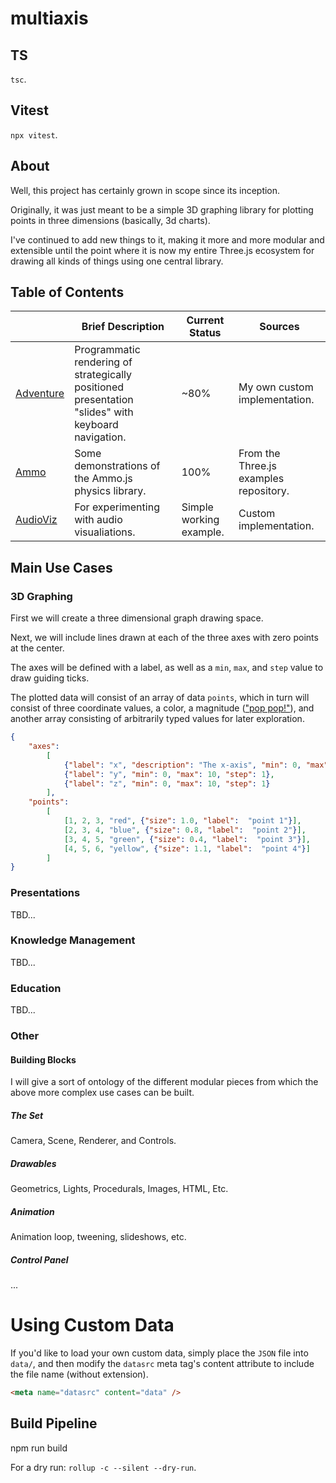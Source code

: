 # multiaxis

## TS

`tsc`.

## Vitest

`npx vitest`.

## About

Well, this project has certainly grown in scope since its inception.

Originally, it was just meant to be a simple 3D graphing library for plotting points in three dimensions (basically, 3d charts).

I've continued to add new things to it, making it more and more modular and extensible until the point where it is now my entire Three.js ecosystem for drawing all kinds of things using one central library.

## Table of Contents

|                                                                                       | Brief Description                                                                                  | Current Status          | Sources                                |
|---------------------------------------------------------------------------------------|----------------------------------------------------------------------------------------------------|-------------------------|----------------------------------------|
| [Adventure](https://github.com/darren277/multiaxis/tree/master/README.md#adventure)   | Programmatic rendering of strategically positioned presentation "slides" with keyboard navigation. | ~80%                    | My own custom implementation.          |
| [Ammo](https://github.com/darren277/multiaxis/tree/master/README.md#ammo)             | Some demonstrations of the Ammo.js physics library.                                                | 100%                    | From the Three.js examples repository. |
| [AudioViz](https://github.com/darren277/multiaxis/tree/master/README.md#audioviz) | For experimenting with audio visualiations.                                                        | Simple working example. | Custom implementation.                 |

## Main Use Cases

### 3D Graphing

First we will create a three dimensional graph drawing space.

Next, we will include lines drawn at each of the three axes with zero points at the center.

The axes will be defined with a label, as well as a `min`, `max`, and `step` value to draw guiding ticks.

The plotted data will consist of an array of data `points`, which in turn will consist of three coordinate values, a color, a magnitude (["pop pop!"](https://www.youtube.com/watch?v=G_P5pC0RgSY)), and another array consisting of arbitrarily typed values for later exploration.

```json
{
    "axes":
        [
            {"label": "x", "description": "The x-axis", "min": 0, "max": 10, "step": 1},
            {"label": "y", "min": 0, "max": 10, "step": 1},
            {"label": "z", "min": 0, "max": 10, "step": 1}
        ],
    "points":
        [
            [1, 2, 3, "red", {"size": 1.0, "label":  "point 1"}],
            [2, 3, 4, "blue", {"size": 0.8, "label":  "point 2"}],
            [3, 4, 5, "green", {"size": 0.4, "label":  "point 3"}],
            [4, 5, 6, "yellow", {"size": 1.1, "label":  "point 4"}]
        ]
}
```

### Presentations

TBD...

### Knowledge Management

TBD...

### Education

TBD...

### Other

#### Building Blocks

I will give a sort of ontology of the different modular pieces from which the above more complex use cases can be built.

##### The Set

Camera, Scene, Renderer, and Controls.

##### Drawables

Geometrics, Lights, Procedurals, Images, HTML, Etc.

##### Animation

Animation loop, tweening, slideshows, etc.

##### Control Panel

...

# Using Custom Data

If you'd like to load your own custom data, simply place the `JSON` file into `data/`, and then modify the `datasrc` meta tag's content attribute to include the file name (without extension).

```html
<meta name="datasrc" content="data" />
```

## Build Pipeline

npm run build

For a dry run: `rollup -c --silent --dry-run`.
